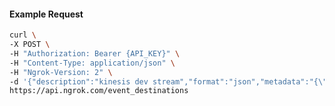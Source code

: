 <!-- Code generated for API Clients. DO NOT EDIT. -->
#### Example Request
```bash
curl \
-X POST \
-H "Authorization: Bearer {API_KEY}" \
-H "Content-Type: application/json" \
-H "Ngrok-Version: 2" \
-d '{"description":"kinesis dev stream","format":"json","metadata":"{\"environment\":\"dev\"}","target":{"kinesis":{"auth":{"role":{"role_arn":"arn:aws:iam::123456789012:role/example"}},"stream_arn":"arn:ngrok-local:kinesis:us-east-2:123456789012:stream/mystream2"}}}' \
https://api.ngrok.com/event_destinations
